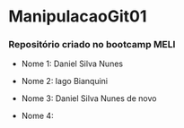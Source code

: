 # ManipulacaoGit01

### Repositório criado no bootcamp MELI 

* Nome 1: Daniel Silva Nunes

* Nome 2: Iago Bianquini

* Nome 3: Daniel Silva Nunes de novo

* Nome 4: 
